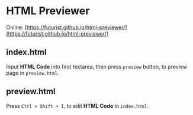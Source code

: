 # HTML Previewer

Online: [https://futurist.github.io/html-previewer/](https://futurist.github.io/html-previewer/)

## index.html

Input **HTML Code** into first textarea, then press `preview` button, to preview page in `preview.html`.

## preview.html

Press `Ctrl + Shift + I`, to edit **HTML Code** in `index.html`.


